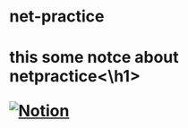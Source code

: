 # net-practice

<h1>this some notce about netpractice<\h1>

[![Notion](https://img.shields.io/badge/Notion-000000?style=for-the-badge&logo=notion&logoColor=white)](https://watery-meadowlark-5e0.notion.site/netpractice-25c6e301af68800da876f484f04e2c7e)
